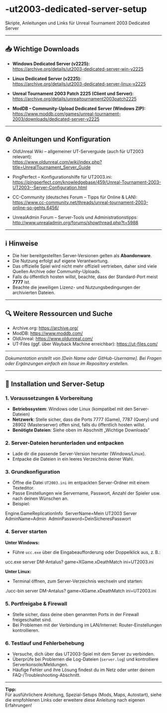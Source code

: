 # -ut2003-dedicated-server-setup
Skripte, Anleitungen und Links für Unreal Tournament 2003 Dedicated Server

---

## 📥 Wichtige Downloads

- **Windows Dedicated Server (v2225):**  
  https://archive.org/details/ut2003-dedicated-server-win-v2225

- **Linux Dedicated Server (v2225):**  
  https://archive.org/details/ut2003-dedicated-server-linux-v2225

- **Unreal Tournament 2003 Patch 2225 (Client und Server):**  
  https://archive.org/details/unrealtournament2003patch2225

- **ModDB – Community-Upload Dedicated Server (Windows ZIP):**  
  https://www.moddb.com/games/unreal-tournament-2003/downloads/dedicated-server-v2225

---

## ⚙️ Anleitungen und Konfiguration

- OldUnreal Wiki – allgemeiner UT-Serverguide (auch für UT2003 relevant):  
  https://www.oldunreal.com/wiki/index.php?title=UnrealTournament_Server_Guide

- PingPerfect – Konfigurationshilfe für UT2003.ini:  
  https://pingperfect.com/knowledgebase/459/Unreal-Tournament-2003-UT2003--Server-Configuration.html

- CC-Community (deutsches Forum – Tipps für Online & LAN):  
  https://www.cc-community.net/threads/unreal-tournament-2003-online-so-gehts.6456/

- UnrealAdmin Forum – Server-Tools und Administrationstipps:  
  http://www.unrealadmin.org/forums/showthread.php?t=5988

---

## ℹ️ Hinweise

- Die hier bereitgestellten Server-Versionen gelten als **Abandonware**.
- Die Nutzung erfolgt auf eigene Verantwortung.
- Das offizielle Spiel wird nicht mehr offiziell vertrieben, daher sind viele Quellen Archive oder Community-Uploads.
- Falls du öffentlich hosten willst, beachte, dass der Standard-Port meist **7777** ist.
- Beachte die jeweiligen Lizenz- und Nutzungsbedingungen der archivierten Dateien.

---

## 🔍 Weitere Ressourcen und Suche

- Archive.org: https://archive.org/
- ModDB: https://www.moddb.com/
- OldUnreal: https://www.oldunreal.com/
- UT-Files (ggf. über Wayback Machine erreichbar): https://ut-files.com/

---

*Dokumentation erstellt von [Dein Name oder GitHub-Username].*
*Bei Fragen oder Ergänzungen einfach ein Issue im Repository erstellen.*


---

## 🚀 Installation und Server-Setup

### 1. Voraussetzungen & Vorbereitung

- **Betriebssystem**: Windows oder Linux (kompatibel mit den Server-Dateien)
- **Netzwerk**: Stelle sicher, dass die Ports 7777 (Game), 7787 (Query) und 28902 (Masterserver) offen sind, falls du öffentlich hosten willst.
- **Benötigte Dateien**: Siehe oben im Abschnitt „Wichtige Downloads“

### 2. Server-Dateien herunterladen und entpacken

- Lade dir die passende Server-Version herunter (Windows/Linux).
- Entpacke die Dateien in ein leeres Verzeichnis deiner Wahl.

### 3. Grundkonfiguration

- Öffne die Datei `UT2003.ini` im entpackten Server-Ordner mit einem Texteditor.
- Passe Einstellungen wie Servername, Passwort, Anzahl der Spieler usw. nach deinen Wünschen an.
- Beispiel:

Engine.GameReplicationInfo 
ServerName=Mein UT2003 Server 
AdminName=Admin 
AdminPassword=DeinSicheresPasswort


### 4. Server starten

**Unter Windows:**
- Führe `ucc.exe` über die Eingabeaufforderung oder Doppelklick aus, z. B.:

ucc.exe server DM-Antalus?
game=XGame.xDeathMatch ini=UT2003.ini


**Unter Linux:**
- Terminal öffnen, zum Server-Verzeichnis wechseln und starten:

./ucc-bin server DM-Antalus?
game=XGame.xDeathMatch ini=UT2003.ini


### 5. Portfreigabe & Firewall

- Stelle sicher, dass deine oben genannten Ports in der Firewall freigeschaltet sind.
- Bei Problemen mit der Verbindung im LAN/Internet: Router-Einstellungen kontrollieren.

### 6. Testlauf und Fehlerbehebung

- Versuche, dich über das UT2003-Spiel mit dem Server zu verbinden.
- Überprüfe bei Problemen die Log-Dateien (`server.log`) und kontrolliere Serverkonsole/Meldungen.
- Häufige Fehler und ihre Lösung findest du im Netz oder unter deinem FAQ-/Troubleshooting-Abschnitt.

---

**Tipp:**  
Für ausführlichere Anleitung, Spezial-Setups (Mods, Maps, Autostart), siehe die empfohlenen Links oder erweitere diese Anleitung nach eigenen Erfahrungen!






